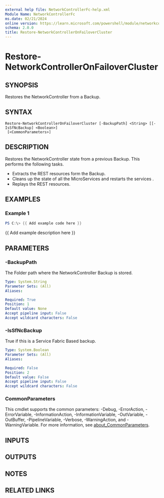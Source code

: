 ```yaml
---
external help file: NetworkControllerFc-help.xml
Module Name: NetworkControllerFc
ms.date: 02/21/2024
online version: https://learn.microsoft.com/powershell/module/networkcontrollerfc/restore-networkcontrolleronfailovercluster?view=windowsserver2025-ps&wt.mc_id=ps-gethelp
schema: 2.0.0
title: Restore-NetworkControllerOnFailoverCluster
---
```


# Restore-NetworkControllerOnFailoverCluster

## SYNOPSIS

Restores the NetworkController from a Backup.

## SYNTAX

```
Restore-NetworkControllerOnFailoverCluster [-BackupPath] <String> [[-IsSfNcBackup] <Boolean>]
 [<CommonParameters>]
```

## DESCRIPTION

Restores the NetworkController state from a previous Backup. This performs the following tasks.

- Extracts the REST resources form the Backup.
- Cleans up the state of all the MicroServices and restarts the services .
- Replays the REST resources.

## EXAMPLES

### Example 1

```powershell
PS C:\> {{ Add example code here }}
```

{{ Add example description here }}

## PARAMETERS

### -BackupPath

The Folder path where the NetworkController Backup is stored.

```yaml
Type: System.String
Parameter Sets: (All)
Aliases:

Required: True
Position: 1
Default value: None
Accept pipeline input: False
Accept wildcard characters: False
```

### -IsSfNcBackup

True if this is a Service Fabric Based backup.

```yaml
Type: System.Boolean
Parameter Sets: (All)
Aliases:

Required: False
Position: 2
Default value: False
Accept pipeline input: False
Accept wildcard characters: False
```

### CommonParameters

This cmdlet supports the common parameters: -Debug, -ErrorAction, -ErrorVariable,
-InformationAction, -InformationVariable, -OutVariable, -OutBuffer, -PipelineVariable, -Verbose,
-WarningAction, and -WarningVariable. For more information, see
[about_CommonParameters](http://go.microsoft.com/fwlink/?LinkID=113216).

## INPUTS

## OUTPUTS

## NOTES

## RELATED LINKS
